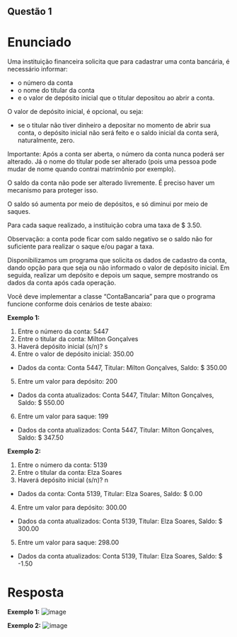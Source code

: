 ## Questão 1

# Enunciado

Uma instituição financeira solicita que para cadastrar uma conta bancária, é necessário informar:

* o número da conta 
*	o nome do titular da conta 
*	e o valor de depósito inicial que o titular depositou ao abrir a conta.

O valor de depósito inicial, é opcional, ou seja: 
*	se o titular não tiver dinheiro a depositar no momento de abrir sua conta, o depósito inicial não será feito e o saldo inicial da conta será, naturalmente, zero.

Importante: Após a conta ser aberta, o número da conta nunca poderá ser alterado. Já o nome do titular pode ser alterado (pois uma pessoa pode mudar de nome quando contrai matrimônio por exemplo).

O saldo da conta não pode ser alterado livremente. É preciso haver um mecanismo para proteger isso. 

O saldo só aumenta por meio de depósitos, e só diminui por meio de saques. 

Para cada saque realizado, a instituição cobra uma taxa de $ 3.50. 

Observação: a conta pode ficar com saldo negativo se o saldo não for suficiente para realizar o saque e/ou pagar a taxa.

Disponibilizamos um programa que solicita os dados de cadastro da conta, dando opção para que seja ou não
informado o valor de depósito inicial. Em seguida, realizar um depósito e depois um saque, sempre
mostrando os dados da conta após cada operação.

Você deve implementar a classe “ContaBancaria” para que o programa funcione conforme dois cenários de teste abaixo:

**Exemplo 1:**

1. Entre o número da conta: 5447
2. Entre o titular da conta: Milton Gonçalves
3. Haverá depósito inicial (s/n)? s
4. Entre o valor de depósito inicial: 350.00

* Dados da conta:
Conta 5447, Titular: Milton Gonçalves, Saldo: $ 350.00

5. Entre um valor para depósito: 200
* Dados da conta atualizados:
Conta 5447, Titular: Milton Gonçalves, Saldo: $ 550.00

6. Entre um valor para saque: 199
* Dados da conta atualizados:
Conta 5447, Titular: Milton Gonçalves, Saldo: $ 347.50

**Exemplo 2:**

1. Entre o número da conta: 5139
2. Entre o titular da conta: Elza Soares
3. Haverá depósito inicial (s/n)? n

* Dados da conta:
Conta 5139, Titular: Elza Soares, Saldo: $ 0.00

4. Entre um valor para depósito: 300.00
* Dados da conta atualizados:
Conta 5139, Titular: Elza Soares, Saldo: $ 300.00

5. Entre um valor para saque: 298.00
* Dados da conta atualizados:
Conta 5139, Titular: Elza Soares, Saldo: $ -1.50


# Resposta

**Exemplo 1:**
![image](https://github.com/user-attachments/assets/984a1b53-8aef-48f2-9855-2b256ce1bfa9)

**Exemplo 2:**
![image](https://github.com/user-attachments/assets/78815ee2-5048-4e33-83f7-ddabd91d4bf3)


